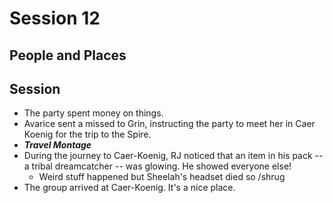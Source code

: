 
# Session 12
## People and Places
## Session
* The party spent money on things.	
* Avarice sent a missed to Grin, instructing the party to meet her in Caer Koenig for the trip to the Spire.
* ***Travel Montage***
* During the journey to Caer-Koenig, RJ noticed that an item in his pack -- a tribal dreamcatcher -- was glowing. He showed everyone else!
	* Weird stuff happened but Sheelah's headset died so /shrug
* The group arrived at Caer-Koenig. It's a nice place.
<!--stackedit_data:
eyJoaXN0b3J5IjpbMTQxMzkxMDk4OCwtNDM5NzY4MTIyLC04Mz
gwNjk2NjYsMTE2OTQwNTM3Nl19
-->